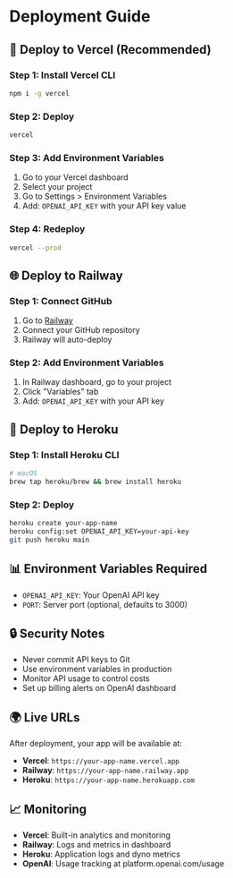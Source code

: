 # Deployment Guide

## 🚀 **Deploy to Vercel (Recommended)**

### **Step 1: Install Vercel CLI**
```bash
npm i -g vercel
```

### **Step 2: Deploy**
```bash
vercel
```

### **Step 3: Add Environment Variables**
1. Go to your Vercel dashboard
2. Select your project
3. Go to Settings > Environment Variables
4. Add: `OPENAI_API_KEY` with your API key value

### **Step 4: Redeploy**
```bash
vercel --prod
```

## 🌐 **Deploy to Railway**

### **Step 1: Connect GitHub**
1. Go to [Railway](https://railway.app)
2. Connect your GitHub repository
3. Railway will auto-deploy

### **Step 2: Add Environment Variables**
1. In Railway dashboard, go to your project
2. Click "Variables" tab
3. Add: `OPENAI_API_KEY` with your API key

## 🐳 **Deploy to Heroku**

### **Step 1: Install Heroku CLI**
```bash
# macOS
brew tap heroku/brew && brew install heroku
```

### **Step 2: Deploy**
```bash
heroku create your-app-name
heroku config:set OPENAI_API_KEY=your-api-key
git push heroku main
```

## 📊 **Environment Variables Required**

- `OPENAI_API_KEY`: Your OpenAI API key
- `PORT`: Server port (optional, defaults to 3000)

## 🔒 **Security Notes**

- Never commit API keys to Git
- Use environment variables in production
- Monitor API usage to control costs
- Set up billing alerts on OpenAI dashboard

## 🌍 **Live URLs**

After deployment, your app will be available at:
- **Vercel**: `https://your-app-name.vercel.app`
- **Railway**: `https://your-app-name.railway.app`
- **Heroku**: `https://your-app-name.herokuapp.com`

## 📈 **Monitoring**

- **Vercel**: Built-in analytics and monitoring
- **Railway**: Logs and metrics in dashboard
- **Heroku**: Application logs and dyno metrics
- **OpenAI**: Usage tracking at platform.openai.com/usage 